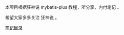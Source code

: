 本项目根据狂神说 mybatis-plus 教程，所分享，内付笔记 。

希望大家多多关注 狂神说 。

[笔记目录](https://github.com/Gt841/mybatisPlusLearing/tree/master/mybatis-plus/MyBatisPlus)
